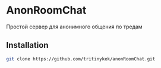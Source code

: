 # AnonRoomChat
Простой сервер для анонимного общения по тредам
## Installation
```bash
git clone https://github.com/tritinykek/anonRoomChat.git
```
